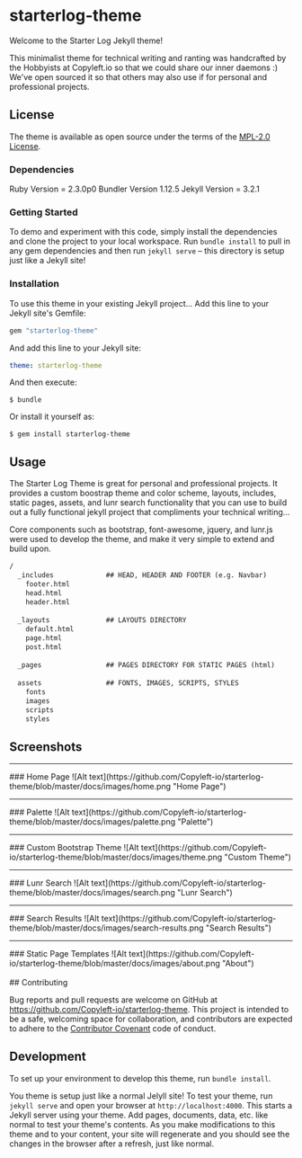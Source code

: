 # starterlog-theme

Welcome to the Starter Log Jekyll theme!

This minimalist theme for technical writing and ranting was handcrafted by the Hobbyists at Copyleft.io so that we could share our inner daemons :)  We've open sourced it so that others may also use if for personal and professional projects.

## License

The theme is available as open source under the terms of the [MPL-2.0 License](https://opensource.org/licenses/MPL-2.0).

### Dependencies

Ruby Version = 2.3.0p0
Bundler Version 1.12.5
Jekyll Version = 3.2.1


### Getting Started

To demo and experiment with this code, simply install the dependencies and clone the project to your local workspace.  Run `bundle install` to pull in any gem dependencies and then run `jekyll serve` – this directory is setup just like a Jekyll site!


### Installation

To use this theme in your existing Jekyll project... Add this line to your Jekyll site's Gemfile:

```ruby
gem "starterlog-theme"
```

And add this line to your Jekyll site:

```yaml
theme: starterlog-theme
```

And then execute:

    $ bundle

Or install it yourself as:

    $ gem install starterlog-theme

## Usage

The Starter Log Theme is great for personal and professional projects.  It provides a custom boostrap theme and color scheme, layouts, includes, static pages, assets, and lunr search functionality that you can use to build out a fully functional jekyll project that compliments your technical writing...

Core components such as bootstrap, font-awesome, jquery, and lunr.js were used to develop the theme, and make it very simple to extend and build upon.

    /
      _includes             ## HEAD, HEADER AND FOOTER (e.g. Navbar)
        footer.html
        head.html
        header.html

      _layouts              ## LAYOUTS DIRECTORY
        default.html
        page.html
        post.html

      _pages                ## PAGES DIRECTORY FOR STATIC PAGES (html)

      assets                ## FONTS, IMAGES, SCRIPTS, STYLES
        fonts
        images
        scripts
        styles

## Screenshots

<hr>
### Home Page
![Alt text](https://github.com/Copyleft-io/starterlog-theme/blob/master/docs/images/home.png "Home Page")

<hr>
### Palette
![Alt text](https://github.com/Copyleft-io/starterlog-theme/blob/master/docs/images/palette.png "Palette")

<hr>
### Custom Bootstrap Theme
![Alt text](https://github.com/Copyleft-io/starterlog-theme/blob/master/docs/images/theme.png "Custom Theme")

<hr>
### Lunr Search
![Alt text](https://github.com/Copyleft-io/starterlog-theme/blob/master/docs/images/search.png "Lunr Search")

<hr>
### Search Results
![Alt text](https://github.com/Copyleft-io/starterlog-theme/blob/master/docs/images/search-results.png "Search Results")

<hr>
### Static Page Templates
![Alt text](https://github.com/Copyleft-io/starterlog-theme/blob/master/docs/images/about.png "About")


<br>
<br>
## Contributing

Bug reports and pull requests are welcome on GitHub at https://github.com/Copyleft-io/starterlog-theme. This project is intended to be a safe, welcoming space for collaboration, and contributors are expected to adhere to the [Contributor Covenant](http://contributor-covenant.org) code of conduct.

## Development

To set up your environment to develop this theme, run `bundle install`.

You theme is setup just like a normal Jelyll site! To test your theme, run `jekyll serve` and open your browser at `http://localhost:4000`. This starts a Jekyll server using your theme. Add pages, documents, data, etc. like normal to test your theme's contents. As you make modifications to this theme and to your content, your site will regenerate and you should see the changes in the browser after a refresh, just like normal.
